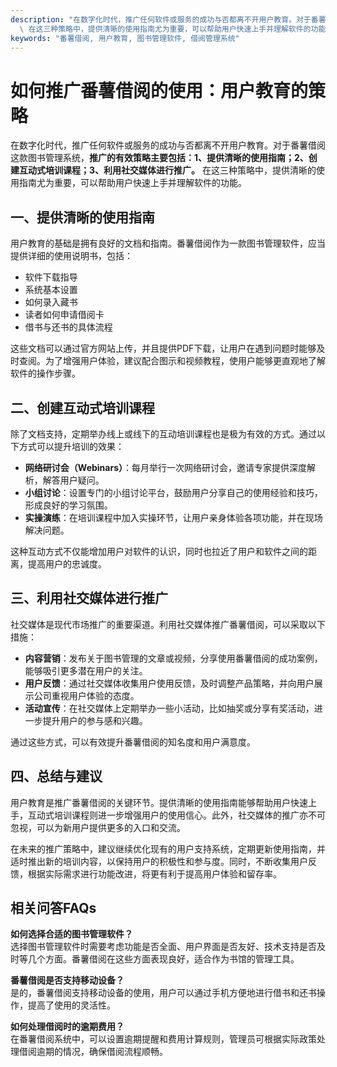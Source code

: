 ```yaml
---
description: "在数字化时代，推广任何软件或服务的成功与否都离不开用户教育。对于番薯借阅这款图书管理系统，**推广的有效策略主要包括：1、提供清晰的使用指南；2、创建互动式培训课程；3、利用社交媒体进行推广。**\
  \ 在这三种策略中，提供清晰的使用指南尤为重要，可以帮助用户快速上手并理解软件的功能。"
keywords: "番薯借阅, 用户教育, 图书管理软件, 借阅管理系统"
---
```

# 如何推广番薯借阅的使用：用户教育的策略

在数字化时代，推广任何软件或服务的成功与否都离不开用户教育。对于番薯借阅这款图书管理系统，**推广的有效策略主要包括：1、提供清晰的使用指南；2、创建互动式培训课程；3、利用社交媒体进行推广。** 在这三种策略中，提供清晰的使用指南尤为重要，可以帮助用户快速上手并理解软件的功能。

## 一、提供清晰的使用指南

用户教育的基础是拥有良好的文档和指南。番薯借阅作为一款图书管理软件，应当提供详细的使用说明书，包括：

- 软件下载指导
- 系统基本设置
- 如何录入藏书
- 读者如何申请借阅卡
- 借书与还书的具体流程

这些文档可以通过官方网站上传，并且提供PDF下载，让用户在遇到问题时能够及时查阅。为了增强用户体验，建议配合图示和视频教程，使用户能够更直观地了解软件的操作步骤。

## 二、创建互动式培训课程

除了文档支持，定期举办线上或线下的互动培训课程也是极为有效的方式。通过以下方式可以提升培训的效果：

- **网络研讨会（Webinars）**：每月举行一次网络研讨会，邀请专家提供深度解析，解答用户疑问。
- **小组讨论**：设置专门的小组讨论平台，鼓励用户分享自己的使用经验和技巧，形成良好的学习氛围。
- **实操演练**：在培训课程中加入实操环节，让用户亲身体验各项功能，并在现场解决问题。

这种互动方式不仅能增加用户对软件的认识，同时也拉近了用户和软件之间的距离，提高用户的忠诚度。

## 三、利用社交媒体进行推广

社交媒体是现代市场推广的重要渠道。利用社交媒体推广番薯借阅，可以采取以下措施：

- **内容营销**：发布关于图书管理的文章或视频，分享使用番薯借阅的成功案例，能够吸引更多潜在用户的关注。
- **用户反馈**：通过社交媒体收集用户使用反馈，及时调整产品策略，并向用户展示公司重视用户体验的态度。
- **活动宣传**：在社交媒体上定期举办一些小活动，比如抽奖或分享有奖活动，进一步提升用户的参与感和兴趣。

通过这些方式，可以有效提升番薯借阅的知名度和用户满意度。

## 四、总结与建议

用户教育是推广番薯借阅的关键环节。提供清晰的使用指南能够帮助用户快速上手，互动式培训课程则进一步增强用户的使用信心。此外，社交媒体的推广亦不可忽视，可以为新用户提供更多的入口和交流。

在未来的推广策略中，建议继续优化现有的用户支持系统，定期更新使用指南，并适时推出新的培训内容，以保持用户的积极性和参与度。同时，不断收集用户反馈，根据实际需求进行功能改进，将更有利于提高用户体验和留存率。

## 相关问答FAQs

**如何选择合适的图书管理软件？**  
选择图书管理软件时需要考虑功能是否全面、用户界面是否友好、技术支持是否及时等几个方面。番薯借阅在这些方面表现良好，适合作为书馆的管理工具。

**番薯借阅是否支持移动设备？**  
是的，番薯借阅支持移动设备的使用，用户可以通过手机方便地进行借书和还书操作，提高了使用的灵活性。

**如何处理借阅时的逾期费用？**  
在番薯借阅系统中，可以设置逾期提醒和费用计算规则，管理员可根据实际政策处理借阅逾期的情况，确保借阅流程顺畅。
